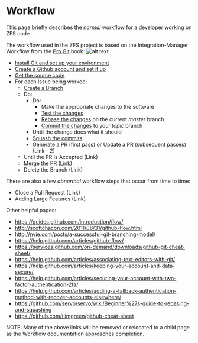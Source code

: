 # Workflow

This page briefly describes the *normal* workflow for a developer working on ZFS code.

The workflow used in the ZFS project is based on the Integration-Manager Workflow from the [Pro Git][pro-git] book:
![alt text](https://git-scm.com/book/en/v2/images/integration-manager.png "Workflow")

* [Install Git and set up your environment][W-install]
* [Create a Github account and set it up][W-github-account]
* [Get the source code][W-get-code]
* For each Issue being worked:
   * [Create a Branch][W-create-branch]
   * Do:
       * Do:
           * Make the appropriate changes to the software
           * [Test the changes][W-test]
           * [Rebase the changes][W-rebase] on the current *master* branch
           * [Commit the changes][W-commit] to your *topic* branch
       * Until the change does what it should
       * [Squash the commits][W-squash]
       * Generate a PR (first pass) or Update a PR (subsequent passes) (Link - 2)
   * Until the PR is Accepted (Link)
   * Merge the PR (Link)
   * Delete the Branch (Link)

There are also a few *abnormal* workflow steps that occur from time to time:

* Close a Pull Request (Link)
* Adding Large Features (Link)

Other helpful pages:
* https://guides.github.com/introduction/flow/
* http://scottchacon.com/2011/08/31/github-flow.html
* http://nvie.com/posts/a-successful-git-branching-model/
* https://help.github.com/articles/github-flow/
* https://services.github.com/on-demand/downloads/github-git-cheat-sheet/
* https://help.github.com/articles/associating-text-editors-with-git/
* https://help.github.com/articles/keeping-your-account-and-data-secure/
* https://help.github.com/articles/securing-your-account-with-two-factor-authentication-2fa/
* https://help.github.com/articles/adding-a-fallback-authentication-method-with-recover-accounts-elsewhere/
* https://github.com/servo/servo/wiki/Beginner%27s-guide-to-rebasing-and-squashing
* https://github.com/tiimgreen/github-cheat-sheet

NOTE:  Many of the above links will be removed or relocated to a child page as the Workflow documentation approaches completion.

[pro-git]: https://git-scm.com/book/en/v2
[W-install]: https://github.com/pashford/zfswiki/blob/master/wiki/W-Install-Git.md
[W-github-account]: https://github.com/pashford/zfswiki/blob/master/wiki/W-Create-Github-Account.md
[W-get-code]: https://github.com/pashford/zfswiki/blob/master/wiki/W-Get-Source.md
[W-create-branch]: https://github.com/pashford/zfswiki/blob/master/wiki/W-Create-Branch.md
[W-test]: https://github.com/pashford/zfswiki/blob/master/wiki/W-Test.md
[W-rebase]: https://github.com/pashford/zfswiki/blob/master/wiki/W-Rebase.md
[W-commit]: https://github.com/pashford/zfswiki/blob/master/wiki/W-Commit.md
[W-squash]: https://github.com/pashford/zfswiki/blob/master/wiki/W-Squash.md
